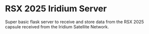 # RSX 2025 Iridium Server

Super basic flask server to receive and store data from the RSX 2025 capsule received from the Iridium Satellite Network.

